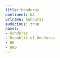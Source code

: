 ```yaml
---
title: Honduras
continent: NA
urlname: honduras
audacious: true
names:
- Honduras
- Republic of Honduras
- HN
- HND
---
```


